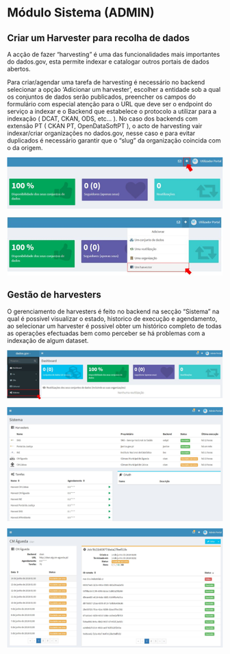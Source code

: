 # Módulo Sistema (ADMIN)

## Criar um Harvester para recolha de dados

A acção de fazer “harvesting” é uma das funcionalidades mais importantes do dados.gov, esta permite indexar e catalogar outros portais de dados abertos.

Para criar/agendar uma tarefa de harvesting é necessário no backend selecionar a opção ‘Adicionar um harvester’, escolher a entidade sob a qual os conjuntos de dados serão publicados, preencher os campos do formulário com especial atenção para o URL que deve ser o endpoint do serviço a indexar e o Backend que estabelece o protocolo a utilizar para a indexação ( DCAT, CKAN, ODS, etc... ). 
No caso dos backends com extensão PT ( CKAN PT, OpenDataSoftPT ), o acto de harvesting vair indexar/criar organizações no dados.gov, nesse caso e para evitar duplicados é necessário garantir que o “slug” da organização coincida com o da origem.

![Mais](screenshots/plus.JPG)
 
![Adicionar um Harvester](screenshots/harvester.JPG)
 

## Gestão de harvesters

O gerenciamento de harvesters é feito no backend na secção “Sistema” na qual é possivel visualizar o estado, historico de execução e agendamento, ao selecionar um harvester é possivel obter um histórico completo de todas as operações efectuadas bem como perceber se há problemas com a indexação de algum dataset.

![Módulo Sistema](screenshots/sistemaclick.JPG)
 
![Visão geral dos harvesters adicionados](screenshots/sistemabackend.JPG)
 
![Detalhes de um harvester](screenshots/failharvester.JPG)
 
